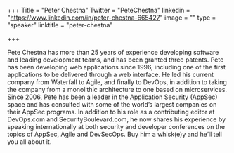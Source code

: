 +++
Title = "Peter Chestna"
Twitter = "PeteChestna"
linkedin = "https://www.linkedin.com/in/peter-chestna-665427"
image = ""
type = "speaker"
linktitle = "peter-chestna"

+++

Pete Chestna has more than 25 years of experience developing software and leading development teams, and has been granted three patents. Pete has been developing web applications since 1996, including one of the first applications to be delivered through a web interface. He led his current company from Waterfall to Agile, and finally to DevOps, in addition to taking the company from a monolithic architecture to one based on microservices. Since 2006, Pete has been a leader in the Application Security (AppSec) space and has consulted with some of the world’s largest companies on their AppSec programs. In addition to his role as a contributing editor at DevOps.com and SecurityBoulevard.com, he now shares his experience by speaking internationally at both security and developer conferences on the topics of AppSec, Agile and DevSecOps. Buy him a whisk(e)y and he’ll tell you all about it.
